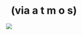 <!--
id: 37056856
link: http://tumblr.atmos.org/post/37056856/via-a-t-m-o-s
slug: via-a-t-m-o-s
date: Tue Jun 03 2008 13:34:55 GMT-0700 (PDT)
publish: 2008-06-03
tags: 
title:   (via a t m o s)
-->


  (via a t m o s)
=================

![](http://31.media.tumblr.com/ZyX8Upfyn9si0eokqEJABf9d_500.jpg)

